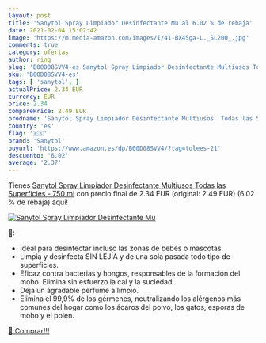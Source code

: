 ```yaml
---
layout: post
title: 'Sanytol Spray Limpiador Desinfectante Mu al 6.02 % de rebaja'
date: 2021-02-04 15:02:42
image: 'https://m.media-amazon.com/images/I/41-BX45ga-L._SL200_.jpg'
comments: true
category: ofertas
author: ring
slug: 'B00D08SVV4-es Sanytol Spray Limpiador Desinfectante Multiusos Todas las...'
sku: 'B00D08SVV4-es'
tags: [ 'sanytol', ]
actualPrice: 2.34 EUR
currency: EUR
price: 2.34
comparePrice: 2.49 EUR
prodname: 'Sanytol Spray Limpiador Desinfectante Multiusos  Todas las Superficies - 750 ml'
country: 'es'
flag: '🇪🇸'
brand: 'Sanytol'
buyurl: 'https://www.amazon.es/dp/B00D08SVV4/?tag=tolees-21'
descuento: '6.02'
average: '2.37'
---
```


Tienes [Sanytol Spray Limpiador Desinfectante Multiusos  Todas las Superficies - 750 ml](https://www.amazon.es/dp/B00D08SVV4/?tag=tolees-21) con precio final de  2.34 EUR (original: 2.49 EUR) (6.02 %  de rebaja) aqui!

[![Sanytol Spray Limpiador Desinfectante Mu](https://m.media-amazon.com/images/I/41-BX45ga-L._SL200_.jpg)](https://www.amazon.es/dp/B00D08SVV4/?tag=tolees-21)

🔎:

- Ideal para desinfectar incluso las zonas de bebés o mascotas.
- Limpia y desinfecta SIN LEJÍA y de una sola pasada todo tipo de superficies.
- Eficaz contra bacterias y hongos, responsables de la formación del moho. Elimina sin esfuerzo la cal y la suciedad.
- Deja un agradable perfume a limpio.
- Elimina el 99,9% de los gérmenes, neutralizando los alérgenos más comunes del hogar como los ácaros del polvo, los gatos, esporas de moho y el polen.

[🛒 Comprar!!!](https://www.amazon.es/dp/B00D08SVV4/?tag=tolees-21)
